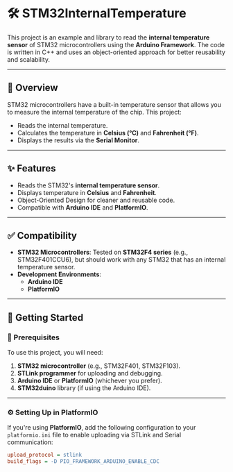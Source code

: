 # 🛠️ STM32InternalTemperature

This project is an example and library to read the **internal temperature sensor** of STM32 microcontrollers using the **Arduino Framework**. The code is written in C++ and uses an object-oriented approach for better reusability and scalability.

---

## 🌟 Overview

STM32 microcontrollers have a built-in temperature sensor that allows you to measure the internal temperature of the chip. This project:
- Reads the internal temperature.
- Calculates the temperature in **Celsius (°C)** and **Fahrenheit (°F)**.
- Displays the results via the **Serial Monitor**.

---

## ✨ Features

- Reads the STM32's **internal temperature sensor**.
- Displays temperature in **Celsius** and **Fahrenheit**.
- Object-Oriented Design for cleaner and reusable code.
- Compatible with **Arduino IDE** and **PlatformIO**.

---

## ✅ Compatibility

- **STM32 Microcontrollers**: Tested on **STM32F4 series** (e.g., STM32F401CCU6), but should work with any STM32 that has an internal temperature sensor.
- **Development Environments**:
  - **Arduino IDE**
  - **PlatformIO**

---

## 🧰 Getting Started

### 📝 Prerequisites

To use this project, you will need:
1. **STM32 microcontroller** (e.g., STM32F401, STM32F103).
2. **STLink programmer** for uploading and debugging.
3. **Arduino IDE** or **PlatformIO** (whichever you prefer).
4. **STM32duino** library (if using the Arduino IDE).

---

### ⚙️ Setting Up in PlatformIO

If you're using **PlatformIO**, add the following configuration to your `platformio.ini` file to enable uploading via STLink and Serial communication:

```ini
upload_protocol = stlink
build_flags = -D PIO_FRAMEWORK_ARDUINO_ENABLE_CDC

